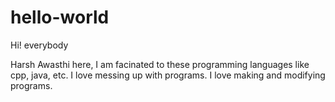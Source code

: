 # hello-world
Hi! everybody

Harsh Awasthi here, I am facinated to these programming languages like cpp, java, etc. 
I love messing up with programs. I love making and modifying programs. 
